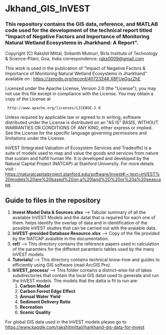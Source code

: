 # Jkhand_GIS_InVEST
### This repository contains the GIS data, reference, and MATLAB code used for the development of the technical report titled "Impact of Negative Factors and Importance of Monitoring Natural Wetland Ecosystems in Jharkhand: A Report".

Copyright (C) Rakshit Mittal, Srikanth Mutnuri,  Birla Institute of Technology & Science-Pilani, Goa, India
correspondence: raks0009@gmail.com

This work is used in the publication of "Impact of Negative Factors & Importance of Monitoring 
Natural Wetland Ecosystems in Jharkhand" 
available on : https://zenodo.org/record/4072324#.X8FUeGgzZhE

Licensed under the Apache License, Version 2.0 (the "License"); you may not use this file except 
in compliance with the License. You may obtain a copy of the License at

     http://www.apache.org/licenses/LICENSE-2.0

Unless required by applicable law or agreed to in writing, software distributed under the License 
is distributed on an "AS IS" BASIS, WITHOUT WARRANTIES OR CONDITIONS OF ANY KIND, either express or 
implied. See the License for the specific language governing permissions and limitations under the 
License.

InVEST (Integrated Valuation of Ecosystem Services and Tradeoffs) is a suite of models used to map 
and value the goods and services from nature that sustain and fulfill human life. It is developed 
and developed by the Natural Capital Project (NATCAP) at Stanford University.
For more details visit : https://naturalcapitalproject.stanford.edu/software/invest#:~:text=InVEST%20models%20are%20based%20on,a%20land%2D%20or%20a%20seascape.

## Guide to files in the repository

1. **Invest Model Data & Sources.xlsx** --> Tabular summary of all the available InVEST Models and the datat that is required for each one of them. helps identify the overlap of data and in identification of the possible InVEST studies that can be carried out with the avaiable data.
2. **InVEST-provided Database Resource.xlsx** --> Copy of the file provided by the NATCAP avaialble in the documentation.
3. **ref/** --> This directory contains the reference papers used in calculation of the paramters for the different paramteric tables used by the many InVEST models.
4. **Tutorials/** --> This directory contains technical know-how and guides to efficiently using GIS software (read ArcGIS Pro).
5. **InVEST_process/** --> This folder contains a district-wise list of lakes subdirectories that contain the local GIS datat used to generate and run the InVEST models. The models that the datta is fit to run are:
     1. **Carbon Model**
     2. **Carbon Forest Edge Effect**
     3. **Annual Water Yield**
     4. **Sediment Delivery Ratio**
     5. **Recreation**
     6. **Scenic Quality**
  
For global GIS data used in the InVEST models please go to https://www.kaggle.com/rakshitmittal/jharkhand-gis-data-for-invest
